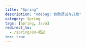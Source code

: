 ```yaml
---
title: "Spring"
description: "Xdebug: 协助调试与开发"
category: Spring
tags: [Spring, Java]
redirect_to:
  - /spring/00-概述
toc: true
---
```

